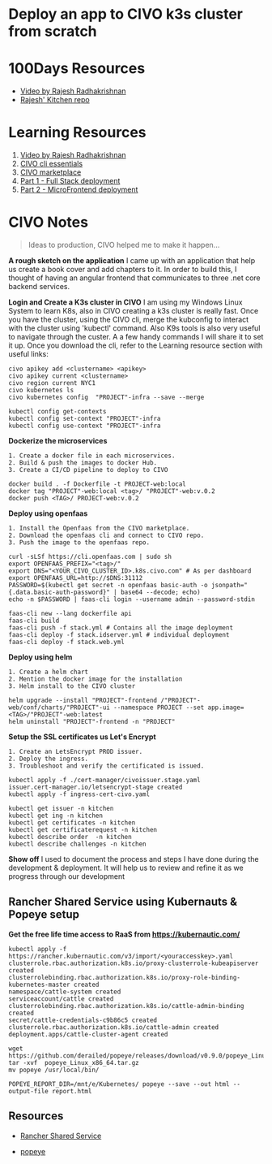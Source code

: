 # Deploy an app to CIVO k3s cluster from scratch

# 100Days Resources
* [Video by Rajesh Radhakrishnan](https://www.youtube.com/watch?v=HpAlAzOjgpI)
* [Rajesh' Kitchen repo](https://github.com/rajeshradhakrishnanmvk/kitchen.git)

# Learning Resources

1. [Video by Rajesh Radhakrishnan](https://www.youtube.com/watch?v=HpAlAzOjgpI)
2. [CIVO cli essentials](https://github.com/civo/cli)
3. [CIVO marketplace](https://www.civo.com/learn/deploying-applications-through-the-civo-kubernetes-marketplace)
4. [Part 1 -  Full Stack deployment](https://www.civo.com/learn/user_guides/446)
5. [Part 2 -  MicroFrontend deployment](https://www.civo.com/learn/user_guides/549)

# CIVO Notes

> Ideas to production, CIVO helped me to make it happen...

**A rough sketch on the application**
    I came up with an application that help us create a book cover and add chapters to it. In order to build this, I thought of having an angular frontend that communicates to three .net core backend services. 

**Login and Create a K3s cluster in CIVO**
    I am using my Windows Linux System to learn K8s, also in CIVO creating a k3s cluster is really fast. Once you have the cluster, using the CIVO cli, merge the kubconfig to interact with the cluster using 'kubectl' command. Also K9s tools is also very useful to navigate through the custer. A a few handy commands I will share it to set it up. Once you download the cli, refer to the Learning resource section with useful links:

    civo apikey add <clustername> <apikey>
    civo apikey current <clustername>
    civo region current NYC1
    civo kubernetes ls
    civo kubernetes config  "PROJECT"-infra --save --merge

    kubectl config get-contexts
    kubectl config set-context "PROJECT"-infra
    kubectl config use-context "PROJECT"-infra
**Dockerize the microservices**
    
    1. Create a docker file in each microservices.
    2. Build & push the images to docker Hub.
    3. Create a CI/CD pipeline to deploy to CIVO

    docker build . -f Dockerfile -t PROJECT-web:local
    docker tag "PROJECT"-web:local <tag>/ "PROJECT"-web:v.0.2
    docker push <TAG>/ PROJECT-web:v.0.2

**Deploy using openfaas**
    
    1. Install the Openfaas from the CIVO marketplace.
    2. Download the openfaas cli and connect to CIVO repo.
    3. Push the image to the openfaas repo.

    curl -sLSf https://cli.openfaas.com | sudo sh
    export OPENFAAS_PREFIX="<tag>/"
    export DNS="<YOUR_CIVO_CLUSTER_ID>.k8s.civo.com" # As per dashboard
    export OPENFAAS_URL=http://$DNS:31112
    PASSWORD=$(kubectl get secret -n openfaas basic-auth -o jsonpath="{.data.basic-auth-password}" | base64 --decode; echo)
    echo -n $PASSWORD | faas-cli login --username admin --password-stdin

    faas-cli new --lang dockerfile api
    faas-cli build
    faas-cli push -f stack.yml # Contains all the image deployment
    faas-cli deploy -f stack.idserver.yml # individual deployment
    faas-cli deploy -f stack.web.yml

**Deploy using helm**

    1. Create a helm chart
    2. Mention the docker image for the installation
    3. Helm install to the CIVO cluster

    helm upgrade --install "PROJECT"-frontend /"PROJECT"-web/conf/charts/"PROJECT"-ui --namespace PROJECT --set app.image=<TAG>/"PROJECT"-web:latest
    helm uninstall "PROJECT"-frontend -n "PROJECT"

**Setup the SSL certificates us Let's Encrypt**

    1. Create an LetsEncrypt PROD issuer.
    2. Deploy the ingress.
    3. Troubleshoot and verify the certificated is issued.

    kubectl apply -f ./cert-manager/civoissuer.stage.yaml
    issuer.cert-manager.io/letsencrypt-stage created
    kubectl apply -f ingress-cert-civo.yaml

    kubectl get issuer -n kitchen 
    kubectl get ing -n kitchen
    kubectl get certificates -n kitchen
    kubectl get certificaterequest -n kitchen 
    kubectl describe order  -n kitchen
    kubectl describe challenges -n kitchen

**Show off**
    I used to document the process and steps I have done during the development & deployment. It will help us to review and refine it as we progress through our development

## Rancher Shared Service using Kubernauts & Popeye setup

**Get the free life time access to RaaS from https://kubernautic.com/**

    kubectl apply -f https://rancher.kubernautic.com/v3/import/<youraccesskey>.yaml
    clusterrole.rbac.authorization.k8s.io/proxy-clusterrole-kubeapiserver created
    clusterrolebinding.rbac.authorization.k8s.io/proxy-role-binding-kubernetes-master created
    namespace/cattle-system created
    serviceaccount/cattle created
    clusterrolebinding.rbac.authorization.k8s.io/cattle-admin-binding created
    secret/cattle-credentials-c9b86c5 created
    clusterrole.rbac.authorization.k8s.io/cattle-admin created
    deployment.apps/cattle-cluster-agent created

    wget https://github.com/derailed/popeye/releases/download/v0.9.0/popeye_Linux_x86_64.tar.gz
    tar -xvf  popeye_Linux_x86_64.tar.gz
    mv popeye /usr/local/bin/

    POPEYE_REPORT_DIR=/mnt/e/Kubernetes/ popeye --save --out html --output-file report.html


## Resources
* [Rancher Shared Service](https://kubernautic.com/)

* [popeye](https://popeyecli.io/)
